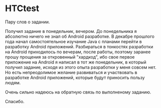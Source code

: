 # HTCtest

Пару слов о задании.

Получил задание в понедельник, вечером. До понедельника я абсолютно ничего не знал об Android разработке.
В декабре прошлого года начал самостоятельное изучание Java с планами перейти в разработку Android приложений.
Разбираться в тонкостях разработки на Android приходилось по вечерам, после работы, поэтому заранее прошу прощения за откровенный "хардкод",
ибо свое первое приложение на Android я написал в тот же понедельник, в который получил задание, исходя из этого
опыта разработки у меня совсем нет.
Но есть непреодолимое желание развиваться и участвовать в разработке Android приложений, которые будут приносить пользу людям.

Очень сильно надеюсь на обратную связь по выполненому заданию.

Спасибо.
